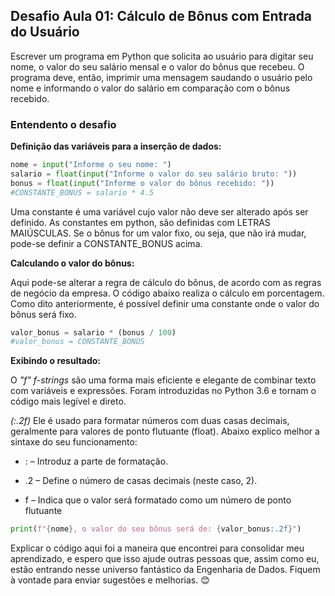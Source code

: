 ## Desafio Aula 01: Cálculo de Bônus com Entrada do Usuário
Escrever um programa em Python que solicita ao usuário para digitar seu nome, o valor do seu salário mensal e o valor do bônus que recebeu. O programa deve, então, imprimir uma mensagem saudando o usuário pelo nome e informando o valor do salário em comparação com o bônus recebido.

### Entendento o desafio
**Definição das variáveis para a inserção de dados:**

```PYTHON
nome = input("Informe o seu nome: ")
salario = float(input("Informe o valor do seu salário bruto: "))
bonus = float(input("Informe o valor do bônus recebido: "))
#CONSTANTE_BONUS = salario * 4.5
```
Uma constante é uma variável cujo valor não deve ser alterado após ser definido. As constantes em python, são definidas com LETRAS MAIÚSCULAS.
Se o bônus for um valor fixo, ou seja, que não irá mudar, pode-se definir a CONSTANTE_BONUS acima.

**Calculando o valor do bônus:**

Aqui pode-se alterar a regra de cálculo do bônus, de acordo com as regras de negócio da empresa. O código abaixo realiza o cálculo em porcentagem.
Como dito anteriormente, é possível definir uma constante onde o valor do bônus será fixo.

```PYTHON
valor_bonus = salario * (bonus / 100)
#valor_bonus = CONSTANTE_BONUS
```

**Exibindo o resultado:**

O *"f" f-strings* são uma forma mais eficiente e elegante de combinar texto com variáveis e expressões. Foram introduzidas no Python 3.6 e tornam o código mais legível e direto.

*(:.2f)* Ele é usado para formatar números com duas casas decimais, geralmente para valores de ponto flutuante (float). Abaixo explico melhor a sintaxe do seu funcionamento: 

- : – Introduz a parte de formatação.

- .2 – Define o número de casas decimais (neste caso, 2).

- f – Indica que o valor será formatado como um número de ponto flutuante

```PYTHON
print(f"{nome}, o valor do seu bônus será de: {valor_bonus:.2f}")
```
Explicar o código aqui foi a maneira que encontrei para consolidar meu aprendizado, e espero que isso ajude outras pessoas que, assim como eu, estão entrando nesse universo fantástico da Engenharia de Dados. Fiquem à vontade para enviar sugestões e melhorias. 😊